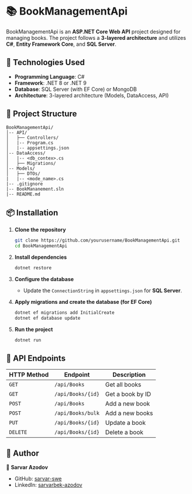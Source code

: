 # 📚 BookManagementApi

BookManagementApi is an **ASP.NET Core Web API** project designed for managing books. The project follows a **3-layered architecture** and utilizes **C#**, **Entity Framework Core**, and **SQL Server**.

## 🚀 Technologies Used

- **Programming Language**: C#  
- **Framework**: .NET 8 or .NET 9  
- **Database**: SQL Server (with EF Core) or MongoDB  
- **Architecture**: 3-layered architecture (Models, DataAccess, API)  

## 📁 Project Structure

```
BookManagementApi/
│-- API/
│   ├── Controllers/
│   |-- Program.cs
│   |-- appsettings.json
│-- DataAccess/
│   |-- <db_contex>.cs
│   ├── Migrations/
│-- Models/
│   ├── DTOs/
|   |-- <mode_name>.cs
|-- .gitignore
|-- BookMananement.sln
|-- README.md
```

## 📦 Installation

1. **Clone the repository**  
   ```sh
   git clone https://github.com/yourusername/BookManagementApi.git
   cd BookManagementApi
   ```

2. **Install dependencies**  
   ```sh
   dotnet restore
   ```

3. **Configure the database**  
   - Update the `ConnectionString` in `appsettings.json` for **SQL Server**.

4. **Apply migrations and create the database (for EF Core)**  
   ```sh
   dotnet ef migrations add InitialCreate
   dotnet ef database update
   ```

5. **Run the project**  
   ```sh
   dotnet run
   ```

## 📌 API Endpoints

| HTTP Method | Endpoint | Description |
|------------|---------|-------------|
| `GET` | `/api/Books` | Get all books |
| `GET` | `/api/Books/{id}` | Get a book by ID |
| `POST` | `/api/Books` | Add a new book |
| `POST` | `/api/Books/bulk` | Add a new books |
| `PUT` | `/api/Books/{id}` | Update a book |
| `DELETE` | `/api/Books/{id}` | Delete a book |

## 📜 Author

👤 **Sarvar Azodov**  
- GitHub: [sarvar-swe](https://github.com/sarvar-swe)  
- LinkedIn: [sarvarbek-azodov](https://linkedin.com/in/sarvarbek-azodov)

